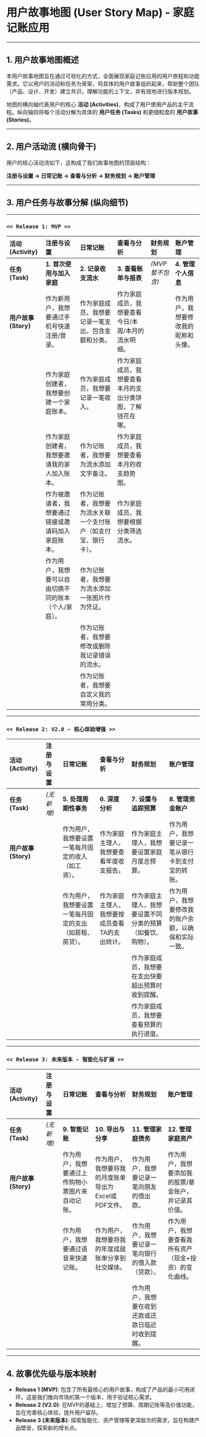 # 用户故事地图 (User Story Map) - 家庭记账应用

---

## 1. 用户故事地图概述

本用户故事地图旨在通过可视化的方式，全面展现家庭记账应用的用户旅程和功能需求。它以用户的活动和任务为骨架，将具体的用户故事组织起来，帮助整个团队（产品、设计、开发）建立共识，理解功能的上下文，并有效地进行版本规划。

地图的横向轴代表用户的核心 **活动 (Activities)**，构成了用户使用产品的主干流程。纵向轴则将每个活动分解为具体的 **用户任务 (Tasks)** 和更细粒度的 **用户故事 (Stories)**。

---

## 2. 用户活动流 (横向骨干)

用户的核心活动流如下，这构成了我们故事地图的顶层结构：

**注册与设置 -> 日常记账 -> 查看与分析 -> 财务规划 -> 账户管理**

---

## 3. 用户任务与故事分解 (纵向细节)

--- 

### `<< Release 1: MVP >>`

| **活动 (Activity)** | **注册与设置** | **日常记账** | **查看与分析** | **财务规划** | **账户管理** |
| :--- | :--- | :--- | :--- | :--- | :--- |
| **任务 (Task)** | **1. 首次使用与加入家庭** | **2. 记录收支流水** | **3. 查看账单与报表** | *(MVP暂不包含)* | **4. 管理个人信息** |
| **用户故事 (Story)** | 作为新用户，我想要通过手机号快速注册/登录。 | 作为家庭成员，我想要记录一笔支出，包含金额和分类。 | 作为家庭成员，我想要查看今日/本周/本月的流水明细。 | | 作为用户，我想要修改我的昵称和头像。 |
| | 作为家庭创建者，我想要创建一个家庭账本。 | 作为家庭成员，我想要记录一笔收入。 | 作为家庭成员，我想要查看本月的支出分类饼图，了解钱花在哪。 | | |
| | 作为家庭创建者，我想要邀请我的家人加入账本。 | 作为记账者，我想要为流水添加文字备注。 | 作为家庭成员，我想要查看本月的收支趋势图。 | | |
| | 作为被邀请者，我想要通过链接或邀请码加入家庭账本。 | 作为记账者，我想要为流水关联一个支付账户（如支付宝、银行卡）。 | 作为家庭成员，我想要根据分类筛选流水。 | | |
| | 作为用户，我想要可以自由切换不同的账本（个人/家庭）。 | 作为记账者，我想要为流水添加一张图片作为凭证。 | | | |
| | | 作为记账者，我想要修改或删除我记录错误的流水。 | | | |
| | | 作为记账者，我想要自定义我的常用分类。 | | | |

--- 

### `<< Release 2: V2.0 - 核心体验增强 >>`

| **活动 (Activity)** | **注册与设置** | **日常记账** | **查看与分析** | **财务规划** | **账户管理** |
| :--- | :--- | :--- | :--- | :--- | :--- |
| **任务 (Task)** | *(无新增)* | **5. 处理周期性事务** | **6. 深度分析** | **7. 设置与追踪预算** | **8. 管理资金账户** |
| **用户故事 (Story)** | | 作为用户，我想要设置一笔每月固定的收入（如工资）。 | 作为家庭主理人，我想要查看年度收支报告。 | 作为家庭主理人，我想要设置家庭月度总预算。 | 作为用户，我想要记录一笔从银行卡到支付宝的转账。 |
| | | 作为用户，我想要设置一笔每月固定的支出（如房租、房贷）。 | 作为家庭主理人，我想要按成员查看TA的支出统计。 | 作为家庭主理人，我想要设置不同分类的预算（如餐饮、购物）。 | 作为用户，我想要修改我的账户余额，以确保和实际一致。 |
| | | | | 作为家庭成员，我想要在支出快要超出预算时收到提醒。 | |
| | | | | 作为家庭成员，我想要查看预算的执行进度。 | |

--- 

### `<< Release 3: 未来版本 - 智能化与扩展 >>`

| **活动 (Activity)** | **注册与设置** | **日常记账** | **查看与分析** | **财务规划** | **账户管理** |
| :--- | :--- | :--- | :--- | :--- | :--- |
| **任务 (Task)** | *(无新增)* | **9. 智能记账** | **10. 导出与分享** | **11. 管理家庭债务** | **12. 管理家庭资产** |
| **用户故事 (Story)** | | 作为用户，我想要通过上传购物小票图片来自动记账。 | 作为用户，我想要将我的月度账单导出为Excel或PDF文件。 | 作为用户，我想要记录一笔向朋友的借出款。 | 作为用户，我想要添加我的股票/基金账户，并记录其价值。 |
| | | 作为用户，我想要通过语音来快速记账。 | 作为用户，我想要将我的年度成就账单分享到社交媒体。 | 作为用户，我想要记录一笔向银行的借入款（贷款）。 | 作为用户，我想要查看我所有资产（现金+投资）的变化曲线。 |
| | | | | 作为用户，我想要在收到还款或还款日临近时收到提醒。 | |

---

## 4. 故事优先级与版本映射

- **Release 1 (MVP)**: 包含了所有最核心的用户故事，构成了产品的最小可用闭环。这是我们推向市场的第一个版本，用于验证核心需求。
- **Release 2 (V2.0)**: 在MVP的基础上，增加了预算、周期记账等高价值功能，旨在完善核心体验，提升用户留存。
- **Release 3 (未来版本)**: 探索智能化、资产管理等更深层次的需求，旨在构建产品壁垒，探索新的增长点。